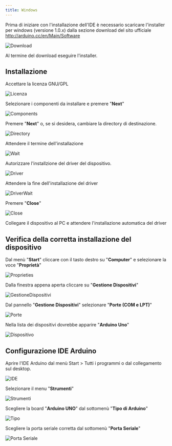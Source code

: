 ```yaml
---
title: Windows
---
```


Prima di iniziare con l'installazione dell'IDE è necessario scaricare l'installer per windows (versione 1.0.x) dalla sezione download del sito ufficiale http://arduino.cc/en/Main/Software

![Download](http://projects.ebmstore.it/images/primi-passi-con-arduino/1.png)

Al termine del download eseguire l'installer.

## Installazione

Accettare la licenza GNU/GPL

![Licenza](http://projects.ebmstore.it/images/primi-passi-con-arduino/2.png)

Selezionare i componenti da installare e premere "**Next**"

![Components](http://projects.ebmstore.it/images/primi-passi-con-arduino/3.png)

Premere "**Next**" o, se si desidera, cambiare la directory di destinazione.

![Directory](http://projects.ebmstore.it/images/primi-passi-con-arduino/4.png)

Attendere il termine dell'installazione

![Wait](http://projects.ebmstore.it/images/primi-passi-con-arduino/5.png)

Autorizzare l'installzione del driver del dispositivo.

![Driver](http://projects.ebmstore.it/images/primi-passi-con-arduino/6.png)

Attendere la fine dell'installazione del driver

![DriverWait](http://projects.ebmstore.it/images/primi-passi-con-arduino/7.png)

Premere "**Close**"

![Close](http://projects.ebmstore.it/images/primi-passi-con-arduino/8.png)

Collegare il dispositivo al PC e attendere l'installazione automatica del driver

## Verifica della corretta installazione del dispositivo

Dal menù "**Start**" cliccare con il tasto destro su "**Computer**" e selezionare la voce "**Proprietà**"

![Proprieties](http://projects.ebmstore.it/images/primi-passi-con-arduino/23.png)

Dalla finestra appena aperta cliccare su "**Gestione Dispositivi**"

![GestioneDispositivi](http://projects.ebmstore.it/images/primi-passi-con-arduino/9.png)

Dal pannello "**Gestione Dispositivi**" selezionare "**Porte (COM e LPT)**"

![Porte](http://projects.ebmstore.it/images/primi-passi-con-arduino/12.png)

Nella lista dei dispositivi dovrebbe apparire "**Arduino Uno**"

![Dispositivo](http://projects.ebmstore.it/images/primi-passi-con-arduino/13.png)


## Configurazione IDE Arduino

Aprire l'IDE Arduino dal menù Start > Tutti i programmi o dal collegamento sul desktop.

![IDE](http://projects.ebmstore.it/images/primi-passi-con-arduino/14.png)

Selezionare il menu "**Strumenti**"

![Strumenti](http://projects.ebmstore.it/images/primi-passi-con-arduino/15.png)

Scegliere la board "**Arduino UNO**" dal sottomenù "**Tipo di Arduino**"

![Tipo](http://projects.ebmstore.it/images/primi-passi-con-arduino/16.png)

Scegliere la porta seriale corretta dal sottomenù "**Porta Seriale**"

![Porta Seriale](http://projects.ebmstore.it/images/primi-passi-con-arduino/17.png)